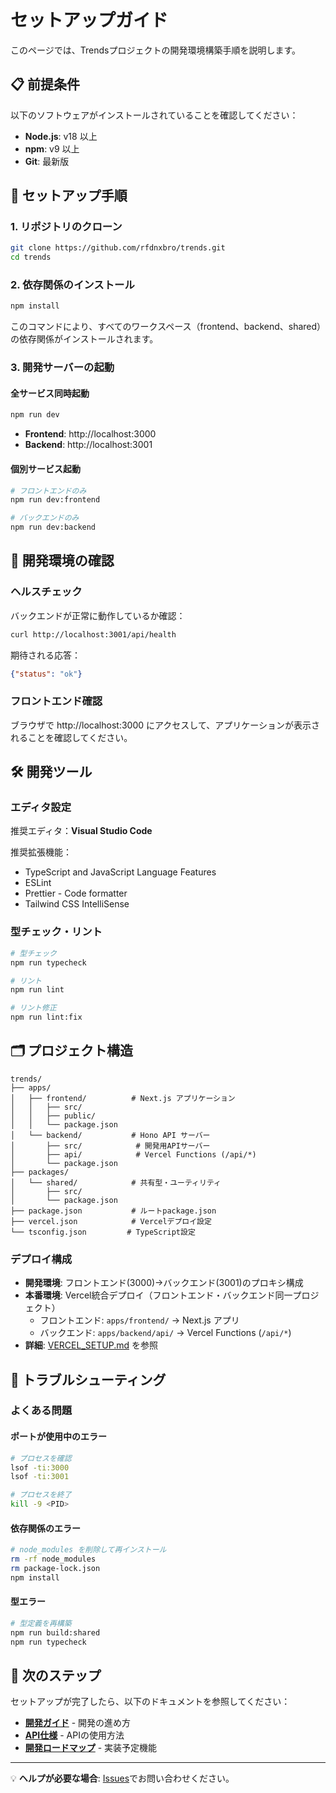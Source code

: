 # セットアップガイド

このページでは、Trendsプロジェクトの開発環境構築手順を説明します。

## 📋 前提条件

以下のソフトウェアがインストールされていることを確認してください：

- **Node.js**: v18 以上
- **npm**: v9 以上  
- **Git**: 最新版

## 🚀 セットアップ手順

### 1. リポジトリのクローン

```bash
git clone https://github.com/rfdnxbro/trends.git
cd trends
```

### 2. 依存関係のインストール

```bash
npm install
```

このコマンドにより、すべてのワークスペース（frontend、backend、shared）の依存関係がインストールされます。

### 3. 開発サーバーの起動

#### 全サービス同時起動
```bash
npm run dev
```

- **Frontend**: http://localhost:3000
- **Backend**: http://localhost:3001

#### 個別サービス起動
```bash
# フロントエンドのみ
npm run dev:frontend

# バックエンドのみ  
npm run dev:backend
```

## 🔧 開発環境の確認

### ヘルスチェック

バックエンドが正常に動作しているか確認：

```bash
curl http://localhost:3001/api/health
```

期待される応答：
```json
{"status": "ok"}
```

### フロントエンド確認

ブラウザで http://localhost:3000 にアクセスして、アプリケーションが表示されることを確認してください。

## 🛠️ 開発ツール

### エディタ設定

推奨エディタ：**Visual Studio Code**

推奨拡張機能：
- TypeScript and JavaScript Language Features
- ESLint
- Prettier - Code formatter
- Tailwind CSS IntelliSense

### 型チェック・リント

```bash
# 型チェック
npm run typecheck

# リント
npm run lint

# リント修正
npm run lint:fix
```

## 🗂️ プロジェクト構造

```
trends/
├── apps/
│   ├── frontend/          # Next.js アプリケーション
│   │   ├── src/
│   │   ├── public/
│   │   └── package.json
│   └── backend/           # Hono API サーバー
│       ├── src/            # 開発用APIサーバー
│       ├── api/            # Vercel Functions (/api/*)
│       └── package.json
├── packages/
│   └── shared/            # 共有型・ユーティリティ
│       ├── src/
│       └── package.json
├── package.json           # ルートpackage.json
├── vercel.json            # Vercelデプロイ設定
└── tsconfig.json         # TypeScript設定
```

### デプロイ構成
- **開発環境**: フロントエンド(3000)→バックエンド(3001)のプロキシ構成
- **本番環境**: Vercel統合デプロイ（フロントエンド・バックエンド同一プロジェクト）
  - フロントエンド: `apps/frontend/` → Next.js アプリ
  - バックエンド: `apps/backend/api/` → Vercel Functions (`/api/*`)
- **詳細**: [VERCEL_SETUP.md](../VERCEL_SETUP.md) を参照

## 🚨 トラブルシューティング

### よくある問題

#### ポートが使用中のエラー
```bash
# プロセスを確認
lsof -ti:3000
lsof -ti:3001

# プロセスを終了
kill -9 <PID>
```

#### 依存関係のエラー
```bash
# node_modules を削除して再インストール
rm -rf node_modules
rm package-lock.json
npm install
```

#### 型エラー
```bash
# 型定義を再構築
npm run build:shared
npm run typecheck
```

## 📝 次のステップ

セットアップが完了したら、以下のドキュメントを参照してください：

- **[開発ガイド](Development-Guide)** - 開発の進め方
- **[API仕様](API-Specification)** - APIの使用方法
- **[開発ロードマップ](Development-Roadmap)** - 実装予定機能

---

💡 **ヘルプが必要な場合**: [Issues](https://github.com/rfdnxbro/trends/issues)でお問い合わせください。